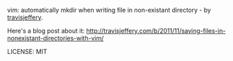 vim: automatically mkdir when writing file in non-existant
directory - by [travisjeffery](http://twitter.com/travisjeffery).

Here's a blog post about it: http://travisjeffery.com/b/2011/11/saving-files-in-nonexistant-directories-with-vim/

LICENSE: MIT
